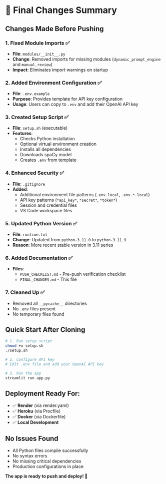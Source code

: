 # 🔧 Final Changes Summary

## Changes Made Before Pushing

### 1. **Fixed Module Imports** ✅
- **File**: `modules/__init__.py`
- **Change**: Removed imports for missing modules (`dynamic_prompt_engine` and `manual_review`)
- **Impact**: Eliminates import warnings on startup

### 2. **Added Environment Configuration** ✅
- **File**: `.env.example`
- **Purpose**: Provides template for API key configuration
- **Usage**: Users can copy to `.env` and add their OpenAI API key

### 3. **Created Setup Script** ✅
- **File**: `setup.sh` (executable)
- **Features**:
  - Checks Python installation
  - Optional virtual environment creation
  - Installs all dependencies
  - Downloads spaCy model
  - Creates `.env` from template

### 4. **Enhanced Security** ✅
- **File**: `.gitignore`
- **Added**:
  - Additional environment file patterns (`.env.local`, `.env.*.local`)
  - API key patterns (`*api_key*`, `*secret*`, `*token*`)
  - Session and credential files
  - VS Code workspace files

### 5. **Updated Python Version** ✅
- **File**: `runtime.txt`
- **Change**: Updated from `python-3.11.0` to `python-3.11.9`
- **Reason**: More recent stable version in 3.11 series

### 6. **Added Documentation** ✅
- **Files**:
  - `PUSH_CHECKLIST.md` - Pre-push verification checklist
  - `FINAL_CHANGES.md` - This file

### 7. **Cleaned Up** ✅
- Removed all `__pycache__` directories
- No `.env` files present
- No temporary files found

## Quick Start After Cloning

```bash
# 1. Run setup script
chmod +x setup.sh
./setup.sh

# 2. Configure API key
# Edit .env file and add your OpenAI API key

# 3. Run the app
streamlit run app.py
```

## Deployment Ready For:
- ✅ **Render** (via render.yaml)
- ✅ **Heroku** (via Procfile)
- ✅ **Docker** (via Dockerfile)
- ✅ **Local Development**

## No Issues Found
- All Python files compile successfully
- No syntax errors
- No missing critical dependencies
- Production configurations in place

**The app is ready to push and deploy! 🚀**